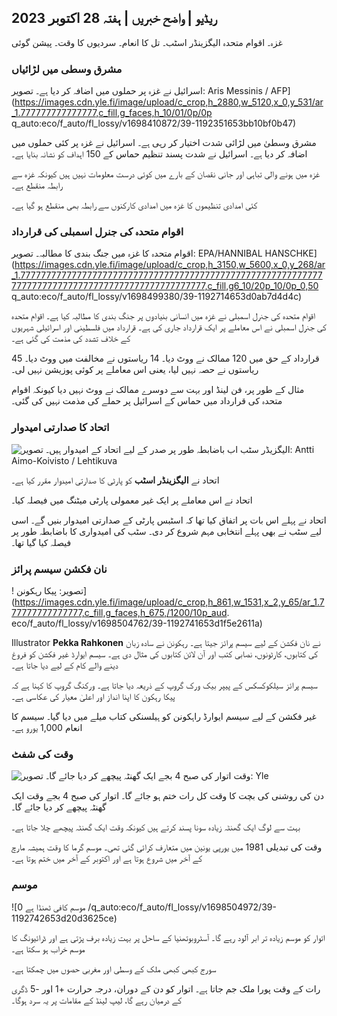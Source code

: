 ## ریڈیو \| واضح خبریں \| ہفتہ 28 اکتوبر 2023

غزہ۔ اقوام متحدہ الیگزینڈر اسٹب۔ تل کا انعام۔ سردیوں کا وقت۔ پیشن گوئی

### مشرق وسطی میں لڑائیاں

اسرائیل نے غزہ پر حملوں میں اضافہ کر دیا ہے۔ تصویر: Aris Messinis / AFP](https://images.cdn.yle.fi/image/upload/c_crop,h_2880,w_5120,x_0,y_531/ar_1.777777777777777,c_fill,g_faces,h_10/01/0p/0p q_auto:eco/f_auto/fl_lossy/v1698410872/39-1192351653bb10bf0b47)

مشرق وسطیٰ میں لڑائی شدت اختیار کر رہی ہے۔ اسرائیل نے غزہ پر کئی حملوں میں اضافہ کر دیا ہے۔ اسرائیل نے شدت پسند تنظیم حماس کے 150 اہداف کو نشانہ بنایا ہے۔

غزہ میں ہونے والی تباہی اور جانی نقصان کے بارے میں کوئی درست معلومات نہیں ہیں کیونکہ غزہ سے رابطہ منقطع ہے۔

کئی امدادی تنظیموں کا غزہ میں امدادی کارکنوں سے رابطہ بھی منقطع ہو گیا ہے۔

### اقوام متحدہ کی جنرل اسمبلی کی قرارداد

اقوام متحدہ کا غزہ میں جنگ بندی کا مطالبہ۔ تصویر: EPA/HANNIBAL HANSCHKE](https://images.cdn.yle.fi/image/upload/c_crop,h_3150,w_5600,x_0,y_268/ar_1.7777777777777777777777777777777777777777777777777777777777777777777777777777777777777777777777777,c_fill,g6_10/20p_10/0p_0,50 q_auto:eco/f_auto/fl_lossy/v1698499380/39-1192714653d0ab7d4d4c)

اقوام متحدہ کی جنرل اسمبلی نے غزہ میں انسانی بنیادوں پر جنگ بندی کا مطالبہ کیا ہے۔ اقوام متحدہ کی جنرل اسمبلی نے اس معاملے پر ایک قرارداد جاری کی ہے۔ قرارداد میں فلسطینی اور اسرائیلی شہریوں کے خلاف تشدد کی مذمت کی گئی ہے۔

قرارداد کے حق میں 120 ممالک نے ووٹ دیا۔ 14 ریاستوں نے مخالفت میں ووٹ دیا۔ 45 ریاستوں نے حصہ نہیں لیا، یعنی اس معاملے پر کوئی پوزیشن نہیں لی۔

مثال کے طور پر، فن لینڈ اور بہت سے دوسرے ممالک نے ووٹ نہیں دیا کیونکہ اقوام متحدہ کی قرارداد میں حماس کے اسرائیل پر حملے کی مذمت نہیں کی گئی۔

### اتحاد کا صدارتی امیدوار

![الیگزیڈر سٹب اب باضابطہ طور پر صدر کے لیے اتحاد کے امیدوار ہیں۔ تصویر: Antti Aimo-Koivisto / Lehtikuva](https://images.cdn.yle.fi/image/upload/c_crop,h_2880,w_5120,x_0,y_287/ar_1.77777777777777777777777777777777777777777777777777777777777777777777777777,c_fill,1_0p_0d,1w_100/q_auto:eco/f_auto/fl_lossy/v1698494219/39-1192698653cf6c267686)

اتحاد نے **الیگزینڈر اسٹب** کو پارٹی کا صدارتی امیدوار مقرر کیا ہے۔

اتحاد نے اس معاملے پر ایک غیر معمولی پارٹی میٹنگ میں فیصلہ کیا۔

اتحاد نے پہلے اس بات پر اتفاق کیا تھا کہ اسٹبس پارٹی کے صدارتی امیدوار بنیں گے۔ اسی لیے سٹب نے بھی پہلے انتخابی مہم شروع کر دی۔ سٹب کی امیدواری کا باضابطہ طور پر فیصلہ کیا گیا تھا۔

### نان فکشن سیسم پرائز

! تصویر: پیکا رہکونن](https://images.cdn.yle.fi/image/upload/c_crop,h_861,w_1531,x_2,y_65/ar_1.777777777777777,c_fill,g_faces,h_675,/1200/10p_aud. eco/f_auto/fl_lossy/v1698504762/39-1192741653d1f5e2611a)

Illustrator **Pekka Rahkonen** نے نان فکشن کے لیے سیسم پرائز جیتا ہے۔ رہکونن نے سادہ زبان کی کتابوں، کارٹونوں، نصابی کتب اور آن لائن کتابوں کی مثال دی ہے۔ سیسم ایوارڈ غیر فکشن کو فروغ دینے والے کام کے لیے دیا جاتا ہے۔

سیسم پرائز سیلکوکسکس کے پیپر بیک ورک گروپ کے ذریعہ دیا جاتا ہے۔ ورکنگ گروپ کا کہنا ہے کہ پیکا رہکون کا اپنا انداز اور اعلیٰ معیار کی عکاسی ہے۔

غیر فکشن کے لیے سیسم ایوارڈ راہکونن کو ہیلسنکی کتاب میلے میں دیا گیا۔ سیسم کا انعام 1,000 یورو ہے۔

### وقت کی شفٹ

![وقت اتوار کی صبح 4 بجے ایک گھنٹہ پیچھے کر دیا جائے گا۔ تصویر: Yle](https://images.cdn.yle.fi/image/upload/c_crop,h_900,w_1600,x_0,y_0/ar_1.7777777777777777,c_fill,g_faces,h_675,w_1200/d_p_au/dco./f_auto/fl_lossy/v1603530654/14-svyle-6142553197327452bd)

دن کی روشنی کی بچت کا وقت کل رات ختم ہو جائے گا۔ اتوار کی صبح 4 بجے وقت ایک گھنٹہ پیچھے کر دیا جائے گا۔

بہت سے لوگ ایک گھنٹہ زیادہ سونا پسند کرتے ہیں کیونکہ وقت ایک گھنٹہ پیچھے چلا جاتا ہے۔

وقت کی تبدیلی 1981 میں یورپی یونین میں متعارف کرائی گئی تھی۔ موسم گرما کا وقت ہمیشہ مارچ کے آخر میں شروع ہوتا ہے اور اکتوبر کے آخر میں ختم ہوتا ہے۔

### موسم

![موسم کافی ٹھنڈا ہے 0 /q_auto:eco/f_auto/fl_lossy/v1698504972/39-1192742653d20d3625ce)

اتوار کو موسم زیادہ تر ابر آلود رہے گا۔ آسٹروبوتھنیا کے ساحل پر بہت زیادہ برف پڑتی ہے اور ڈرائیونگ کا موسم خراب ہو سکتا ہے۔

سورج کبھی کبھی ملک کے وسطی اور مغربی حصوں میں چمکتا ہے۔

رات کے وقت پورا ملک جم جاتا ہے۔ اتوار کو دن کے دوران، درجہ حرارت +1 اور -5 ڈگری کے درمیان رہے گا، لیپ لینڈ کے مقامات پر یہ سرد ہوگا۔